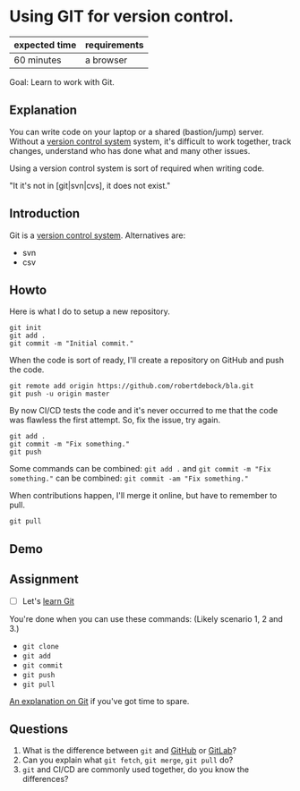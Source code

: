 # Using GIT for version control.

|expected time|requirements|
|-------------|------------|
|60 minutes   |a browser   |

Goal: Learn to work with Git.

## Explanation

You can write code on your laptop or a shared (bastion/jump) server. Without a [version control system](https://en.wikipedia.org/wiki/Version_control) system, it's difficult to work together, track changes, understand who has done what and many other issues.

Using a version control system is sort of required when writing code.

"It it's not in [git|svn|cvs], it does not exist."

## Introduction

Git is a [version control system](https://en.wikipedia.org/wiki/Version_control). Alternatives are:

- svn
- csv

## Howto

Here is what I do to setup a new repository.

```shell
git init
git add .
git commit -m "Initial commit."
```

When the code is sort of ready, I'll create a repository on GitHub and push the code.

```shell
git remote add origin https://github.com/robertdebock/bla.git
git push -u origin master
```

By now CI/CD tests the code and it's never occurred to me that the code was flawless the first attempt. So, fix the issue, try again.

```shell
git add .
git commit -m "Fix something."
git push
```

Some commands can be combined: `git add .` and `git commit -m "Fix something."` can be combined: `git commit -am "Fix something."`

When contributions happen, I'll merge it online, but have to remember to pull.

```shell
git pull
```

## Demo

## Assignment

- [ ] Let's [learn Git](https://www.katacoda.com/courses/git)

You're done when you can use these commands: (Likely scenario 1, 2 and 3.)

- `git clone`
- `git add`
- `git commit`
- `git push`
- `git pull`

[An explanation on Git](https://www.youtube.com/watch?v=Y9XZQO1n_7c) if you've got time to spare.

## Questions

1. What is the difference between `git` and [GitHub](https://github.com/) or [GitLab](https://gitlab.com/)?
2. Can you explain what `git fetch`, `git merge`, `git pull` do?
3. `git` and CI/CD are commonly used together, do you know the differences?
